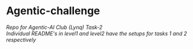# Agentic-challenge
*Repo for Agentic-AI Club (Lynq) Task-2*<br>
*Individual README's in level1 and level2 have the setups for tasks 1 and 2 respectively*
